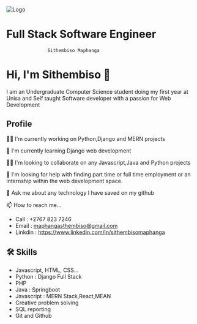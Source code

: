 
![Logo](https://cdn.quotesgram.com/img/73/46/261252081-programming-quote-31.png)


 # Full Stack Software Engineer
                   Sithembiso Maphanga

# Hi, I'm Sithembiso 👋

 I am an Undergraduate Computer Science student doing my first year at Unisa and Self taught Software developer with a passion for Web Development
##                   Profile 
👩‍💻 I'm currently working on Python,Django and MERN projects

🧠 I'm currently learning Django web development

👯‍♀️ I'm looking to collaborate on any Javascript,Java and Python projects

🤔 I'm looking for help with finding part time or full time employment or an internship
within the web development space.

💬 Ask me about any technology I have saved on my github

📫 How to reach me...
- Call : +2767 823 7246
- Email : maphangasthembiso@gmail.com
- Linkdin : https://www.linkedin.com/in/sithembisomaphanga



## 🛠 Skills
- Javascript, HTML, CSS...
- Python : Django Full Stack
- PHP
- Java : Springboot
- Javascript : MERN Stack,React,MEAN
- Creative problem solving
- SQL reporting
- Git and Github


